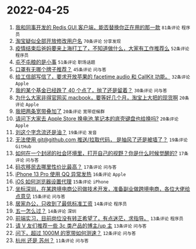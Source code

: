 # 2022-04-25

1. [我和同事开发的 Redis GUI 客户端，能否替换你正在用的那一款](https://www.v2ex.com/t/849043) `81条评论` `程序员`
1. [淘宝疑似全部开放修改用户名](https://www.v2ex.com/t/849042) `70条评论` `分享发现`
1. [疫情结束后爸妈要来上海打工了，不知道做什么，大家有工作推荐么](https://www.v2ex.com/t/849092) `52条评论` `程序员`
1. [屯不屯粮的是小事](https://www.v2ex.com/t/849044) `51条评论` `职场话题`
1. [口罩有无哪个牌子推荐？](https://www.v2ex.com/t/849041) `45条评论` `问与答`
1. [给工信部写信了，要求开放苹果的 facetime audio 和 CallKit 功能。](https://www.v2ex.com/t/849140) `32条评论` `Apple`
1. [我的某个基金已经跌了 40 个点了，抛了还是留着？](https://www.v2ex.com/t/849073) `30条评论` `问与答`
1. [为什么大家非得官网买 macbook，要等好几个月，淘宝上大把的现货啊](https://www.v2ex.com/t/849072) `20条评论` `Apple`
1. [我把两条宽带叠加了](https://www.v2ex.com/t/849062) `20条评论` `宽带症候群`
1. [请问下大家去 Apple Store 换电池,笔记本的底壳键盘也给换吗?](https://www.v2ex.com/t/849049) `20条评论` `Apple`
1. [刘这个字念流还是油？](https://www.v2ex.com/t/849134) `19条评论` `发音`
1. [无法使用 git@github.com 推送/拉取代码， 是抽风了还是被墙了？](https://www.v2ex.com/t/849046) `19条评论` `GitHub`
1. [如何在一个封闭的社会环境里，打开自己的视野？你是什么时候觉醒的?](https://www.v2ex.com/t/849129) `17条评论` `问与答`
1. [码农移民去哪里性价比最高？](https://www.v2ex.com/t/849085) `17条评论` `问与答`
1. [iPhone 13 Pro 使用 QQ 异常发热](https://www.v2ex.com/t/849117) `16条评论` `Apple`
1. [iOS 如何浏览器设置代理](https://www.v2ex.com/t/849120) `15条评论` `iPhone`
1. [坐标深圳，在某跨境电商公司做技术开发，准备副业做跨境电商，各位大佬给点意见](https://www.v2ex.com/t/849109) `15条评论` `问与答`
1. [居家办公，只收到了最低标准工资](https://www.v2ex.com/t/849152) `14条评论` `程序员`
1. [五一怎么过？](https://www.v2ex.com/t/849091) `14条评论` `深圳`
1. [前端实习，目前岗位没有转正希望了，有点迷茫，求指导。](https://www.v2ex.com/t/849149) `13条评论` `程序员`
1. [请 V 友们推荐一些 3c 类产品的博主/up 主](https://www.v2ex.com/t/849054) `13条评论` `问与答`
1. [问下，超过 1000M 的宽带如何测速？](https://www.v2ex.com/t/849051) `12条评论` `问与答`
1. [杭州 还是 苏州？](https://www.v2ex.com/t/849131) `11条评论` `问与答`

